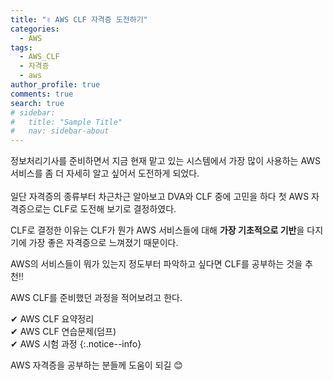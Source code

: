 ```yaml
---
title: "✌ AWS CLF 자격증 도전하기"
categories:
  - AWS
tags:
  - AWS_CLF
  - 자격증
  - aws
author_profile: true
comments: true
search: true
# sidebar:
#   title: "Sample Title"
#   nav: sidebar-about
---
```


정보처리기사를 준비하면서 지금 현재 맡고 있는 시스템에서 가장 많이 사용하는 AWS 서비스를 좀 더 자세히 알고 싶어서 도전하게 되었다. <br/><br/>
일단 자격증의 종류부터 차근차근 알아보고 DVA와 CLF 중에 고민을 하다 첫 AWS 자격증으로는 CLF로 도전해 보기로 결정하였다.

CLF로 결정한 이유는 CLF가 뭔가 AWS 서비스들에 대해 **가장 기초적으로 기반**을 다지기에 가장 좋은 자격증으로 느껴졌기 때문이다.

AWS의 서비스들이 뭐가 있는지 정도부터 파악하고 싶다면 CLF를 공부하는 것을 추천!!

AWS CLF를 준비했던 과정을 적어보려고 한다.

✔ AWS CLF 요약정리<br/>
✔ AWS CLF 연습문제(덤프)<br/>
✔ AWS 시험 과정
{:.notice--info}

AWS 자격증을 공부하는 분들께 도움이 되길 😊
